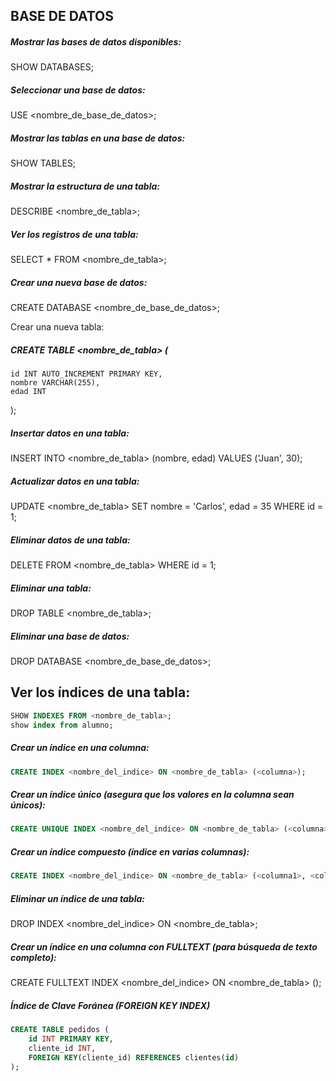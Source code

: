 ## BASE DE DATOS



##### Mostrar las bases de datos disponibles:
SHOW DATABASES;

##### Seleccionar una base de datos:
USE <nombre_de_base_de_datos>;

##### Mostrar las tablas en una base de datos:
SHOW TABLES;

##### Mostrar la estructura de una tabla:
DESCRIBE <nombre_de_tabla>;

##### Ver los registros de una tabla:
SELECT * FROM <nombre_de_tabla>;

##### Crear una nueva base de datos:
CREATE DATABASE <nombre_de_base_de_datos>;


Crear una nueva tabla:
##### CREATE TABLE <nombre_de_tabla> (
    id INT AUTO_INCREMENT PRIMARY KEY,
    nombre VARCHAR(255),
    edad INT
);

##### Insertar datos en una tabla:
INSERT INTO <nombre_de_tabla> (nombre, edad)
VALUES ('Juan', 30);

##### Actualizar datos en una tabla:
UPDATE <nombre_de_tabla>
SET nombre = 'Carlos', edad = 35
WHERE id = 1;

#####  Eliminar datos de una tabla:
DELETE FROM <nombre_de_tabla>
WHERE id = 1;

##### Eliminar una tabla:
 DROP TABLE <nombre_de_tabla>;

 ##### Eliminar una base de datos:
 DROP DATABASE <nombre_de_base_de_datos>;

 ## Ver los índices de una tabla:
```sql
SHOW INDEXES FROM <nombre_de_tabla>;
show index from alumno;
```

##### Crear un índice en una columna:
```sql
CREATE INDEX <nombre_del_indice> ON <nombre_de_tabla> (<columna>);
```
##### Crear un índice único (asegura que los valores en la columna sean únicos):
```sql
CREATE UNIQUE INDEX <nombre_del_indice> ON <nombre_de_tabla> (<columna>);
```
##### Crear un índice compuesto (índice en varias columnas):
```sql
CREATE INDEX <nombre_del_indice> ON <nombre_de_tabla> (<columna1>, <columna2>);
```
##### Eliminar un índice de una tabla:
DROP INDEX <nombre_del_indice> ON <nombre_de_tabla>;


##### Crear un índice en una columna con FULLTEXT (para búsqueda de texto completo):
CREATE FULLTEXT INDEX <nombre_del_indice> ON <nombre_de_tabla> (<columna>);

##### Índice de Clave Foránea (FOREIGN KEY INDEX)
```sql
CREATE TABLE pedidos (
    id INT PRIMARY KEY,
    cliente_id INT,
    FOREIGN KEY(cliente_id) REFERENCES clientes(id)
);

```

